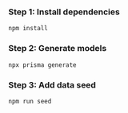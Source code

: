 ### Step 1: Install dependencies

```
npm install
```

### Step 2: Generate models

```
npx prisma generate
```

### Step 3: Add data seed

```
npm run seed
```
